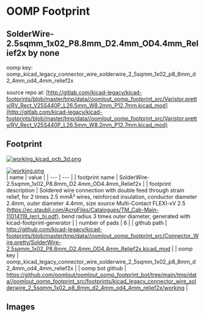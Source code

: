 # OOMP Footprint  
## SolderWire-2.5sqmm_1x02_P8.8mm_D2.4mm_OD4.4mm_Relief2x  by none  
  
oomp key: oomp_kicad_legacy_connector_wire_solderwire_2_5sqmm_1x02_p8_8mm_d2_4mm_od4_4mm_relief2x  
  
source repo at: [http://gitlab.com/kicad-legacy/kicad-footprints/blob/master/tmp/data//oomlout_oomp_footprint_src/Varistor.pretty/RV_Rect_V25S440P_L26.5mm_W8.2mm_P12.7mm.kicad_mod](http://gitlab.com/kicad-legacy/kicad-footprints/blob/master/tmp/data//oomlout_oomp_footprint_src/Varistor.pretty/RV_Rect_V25S440P_L26.5mm_W8.2mm_P12.7mm.kicad_mod)  
## Footprint  
  
[![working_kicad_pcb_3d.png](working_kicad_pcb_3d_600.png)](working_kicad_pcb_3d.png)  
  
[![working.png](working_600.png)](working.png)  
| name | value | 
| --- | --- | 
| footprint name | SolderWire-2.5sqmm_1x02_P8.8mm_D2.4mm_OD4.4mm_Relief2x | 
| footprint description | Soldered wire connection with double feed through strain relief, for 2 times 2.5 mmÂ² wires, reinforced insulation, conductor diameter 2.4mm, outer diameter 4.4mm, size source Multi-Contact FLEXI-xV 2.5 (https://ec.staubli.com/AcroFiles/Catalogues/TM_Cab-Main-11014119_(en)_hi.pdf), bend radius 3 times outer diameter, generated with kicad-footprint-generator | 
| number of pads | 6 | 
| github path | http://github.com/kicad-legacy/kicad-footprints/blob/master/tmp/data//oomlout_oomp_footprint_src/Connector_Wire.pretty/SolderWire-2.5sqmm_1x02_P8.8mm_D2.4mm_OD4.4mm_Relief2x.kicad_mod | 
| oomp key | oomp_kicad_legacy_connector_wire_solderwire_2_5sqmm_1x02_p8_8mm_d2_4mm_od4_4mm_relief2x | 
| oomp bot github | https://github.com/oomlout/oomlout_oomp_footprint_bot/tree/main/tmp/data//oomlout_oomp_footprint_src/footprints/kicad_legacy_connector_wire_solderwire_2_5sqmm_1x02_p8_8mm_d2_4mm_od4_4mm_relief2x/working | 
## Images  
